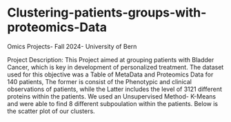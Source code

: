 # Clustering-patients-groups-with-proteomics-Data
Omics Projects- Fall 2024- University of Bern

Project Description: 
This Project aimed at grouping patients with Bladder Cancer, which is key in development of personalized treatment.
The dataset used for this objective was a Table of MetaData and Proteomics Data for 140 patients, The former is consist of the Phenotypic and clinical observations of patients, while the Latter includes the level of 3121 different proteins within the patients.
We used an Unsupervised Method- K-Means and were able to find 8 different subpoulation within the patients. Below is the scatter plot of our clusters.
